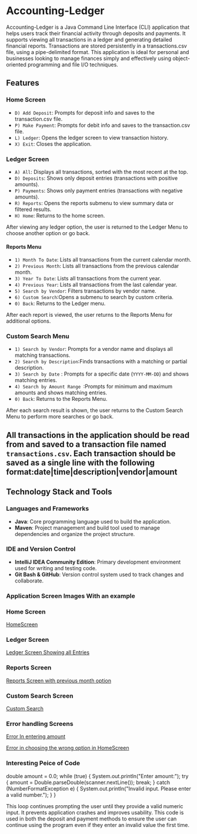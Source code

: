 # Accounting-Ledger
Accounting-Ledger is a Java Command Line Interface (CLI) application that helps users track their financial activity through deposits and payments. It supports viewing all transactions in a ledger and generating detailed financial reports. Transactions are stored persistently in a transactions.csv file, using a pipe-delimited format.
This application is ideal for personal and businesses looking to manage finances simply and effectively using object-oriented programming and file I/O techniques.

## Features 

### Home Screen
- `D) Add Deposit`: Prompts for deposit info and saves to the transaction.csv file.
- `P) Make Payment`: Prompts for debit info and saves to the transaction.csv file.
- `L) Ledger`: Opens the ledger screen to view transaction history.
- `X) Exit`: Closes the application.


### Ledger Screen
- `A) All`: Displays all transactions, sorted with the most recent at the top.
- `D) Deposits`: Shows only deposit entries (transactions with positive amounts).
- `P) Payments`: Shows only payment entries (transactions with negative amounts).
- `R) Reports`: Opens the reports submenu to view summary data or filtered results.
- `H) Home`: Returns to the home screen.

After viewing any ledger option, the user is returned to the Ledger Menu to choose another option or go back.

#### Reports Menu
- `1) Month To Date`: Lists all transactions from the current calendar month.
- `2) Previous Month`: Lists all transactions from the previous calendar month.
- `3) Year To Date`: Lists all transactions from the current year.
- `4) Previous Year`: Lists all transactions from the last calendar year.
- `5) Search by Vendor`: Filters transactions by vendor name.
- `6) Custom Search`:Opens a submenu to search by custom criteria.
- `0) Back`: Returns to the Ledger menu.

After each report is viewed, the user returns to the Reports Menu for additional options.

###  Custom Search Menu
- `1) Search by Vendor`: Prompts for a vendor name and displays all matching transactions.
- `2) Search by Description`:Finds transactions with a matching or partial description.
- `3) Search by Date` : Prompts for a specific date (`YYYY-MM-DD`) and shows matching entries.
- `4) Search by Amount Range `:Prompts for minimum and maximum amounts and shows matching entries.
- `0) Back`: Returns to the Reports Menu.

After each search result is shown, the user returns to the Custom Search Menu to perform more searches or go back.

## All transactions in the application should be read from and saved to a transaction file named `transactions.csv`.  Each transaction should be saved as a single line with the following format:date|time|description|vendor|amount



## Technology Stack and Tools

### Languages and Frameworks
- **Java**: Core programming language used to build the application.
- **Maven**: Project management and build tool used to manage dependencies and organize the project structure.

### IDE and Version Control
- **IntelliJ IDEA Community Edition**: Primary development environment used for writing and testing code.
- **Git Bash & GitHub**: Version control system used to track changes and collaborate.


### Application Screen Images With an example

### Home Screen
[HomeScreen](Screenshots/HomeScreen%20.png)

### Ledger Screen
[Ledger Screen Showing all Entries](Screenshots/Ledger%20Screen%20Showing%20all%20Entries.png) 

### Reports Screen
[Reports Screen with previous month option](Screenshots/Reports%20Screen%20with%20previous%20month%20option.png)

### Custom Search Screen
[Custom Search](Screenshots/custom%20search%20.png)

### Error handling Screens

[Error In entering amount](Screenshots/Error%20depositing.png)

[Error in choosing the wrong option in HomeScreen](Screenshots/homescreen%20choice%20error.png)



### Interesting Peice of Code

double amount = 0.0;
while (true) {
    System.out.println("Enter amount:");
    try {
        amount = Double.parseDouble(scanner.nextLine());
        break;
    } catch (NumberFormatException e) {
        System.out.println("Invalid input. Please enter a valid number.");
    }
}

This loop continues prompting the user until they provide a valid numeric input. It prevents application crashes and improves usability. This code is used in both the deposit and payment methods to ensure the user can continue using the program even if they enter an invalid value the first time.